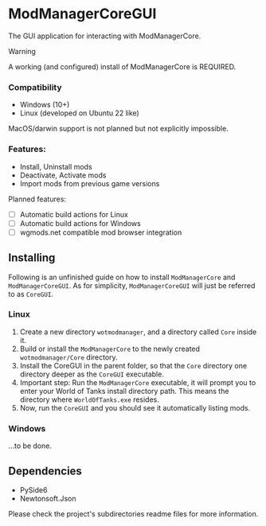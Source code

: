 # ModManagerCoreGUI

The GUI application for interacting with ModManagerCore.

> [!WARNING]  
> A working (and configured) install of ModManagerCore is REQUIRED. 

### Compatibility
- Windows (10+)
- Linux (developed on Ubuntu 22 like)

MacOS/darwin support is not planned but not explicitly impossible.

### Features:
- Install, Uninstall mods
- Deactivate, Activate mods
- Import mods from previous game versions

Planned features:
- [ ] Automatic build actions for Linux
- [ ] Automatic build actions for Windows
- [ ] wgmods.net compatible mod browser integration

## Installing
Following is an unfinished guide on how to install `ModManagerCore` and `ModManagerCoreGUI`.
As for simplicity, `ModManagerCoreGUI` will just be referred to as `CoreGUI`.

### Linux
1. Create a new directory `wotmodmanager`, and a directory called `Core` inside it.
2. Build or install the `ModManagerCore` to the newly created `wotmodmanager/Core` directory.
3. Install the CoreGUI in the parent folder, so that the `Core` directory one directory deeper as the `CoreGUI` executable.
4. Important step: Run the `ModManagerCore` executable, it will prompt you to enter your World of Tanks install directory path. This means the directory where `WorldOfTanks.exe` resides.
5. Now, run the `CoreGUI` and you should see it automatically listing mods.

### Windows
...to be done.

## Dependencies
- PySide6
- Newtonsoft.Json

Please check the project's subdirectories readme files for more information.